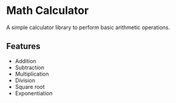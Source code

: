# Math Calculator

A simple calculator library to perform basic arithmetic operations.

## Features
- Addition
- Subtraction
- Multiplication
- Division
- Square root
- Exponentiation
